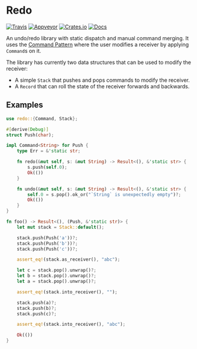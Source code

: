 # Redo
[![Travis](https://travis-ci.org/evenorog/redo.svg?branch=master)](https://travis-ci.org/evenorog/redo)
[![Appveyor](https://ci.appveyor.com/api/projects/status/af1g96b3xsoypbq0/branch/master?svg=true)](https://ci.appveyor.com/project/evenorog/redo/branch/master)
[![Crates.io](https://img.shields.io/crates/v/redo.svg)](https://crates.io/crates/redo)
[![Docs](https://docs.rs/redo/badge.svg)](https://docs.rs/redo)

An undo/redo library with static dispatch and manual command merging.
It uses the [Command Pattern] where the user modifies a receiver by
applying `Command`s on it.

The library has currently two data structures that can be used to modify the receiver:

* A simple `Stack` that pushes and pops commands to modify the receiver.
* A `Record` that can roll the state of the receiver forwards and backwards.

## Examples
```rust
use redo::{Command, Stack};

#[derive(Debug)]
struct Push(char);

impl Command<String> for Push {
    type Err = &'static str;

    fn redo(&mut self, s: &mut String) -> Result<(), &'static str> {
        s.push(self.0);
        Ok(())
    }

    fn undo(&mut self, s: &mut String) -> Result<(), &'static str> {
        self.0 = s.pop().ok_or("`String` is unexpectedly empty")?;
        Ok(())
    }
}

fn foo() -> Result<(), (Push, &'static str)> {
    let mut stack = Stack::default();

    stack.push(Push('a'))?;
    stack.push(Push('b'))?;
    stack.push(Push('c'))?;

    assert_eq!(stack.as_receiver(), "abc");

    let c = stack.pop().unwrap()?;
    let b = stack.pop().unwrap()?;
    let a = stack.pop().unwrap()?;

    assert_eq!(stack.into_receiver(), "");

    stack.push(a)?;
    stack.push(b)?;
    stack.push(c)?;

    assert_eq!(stack.into_receiver(), "abc");

    Ok(())
}
```

[Command Pattern]: https://en.wikipedia.org/wiki/Command_pattern
